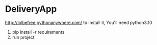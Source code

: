 # DeliveryApp


http://lolbefree.pythonanywhere.com/
to install it, You'll need python3.10
1) pip install -r requirements
2) run project